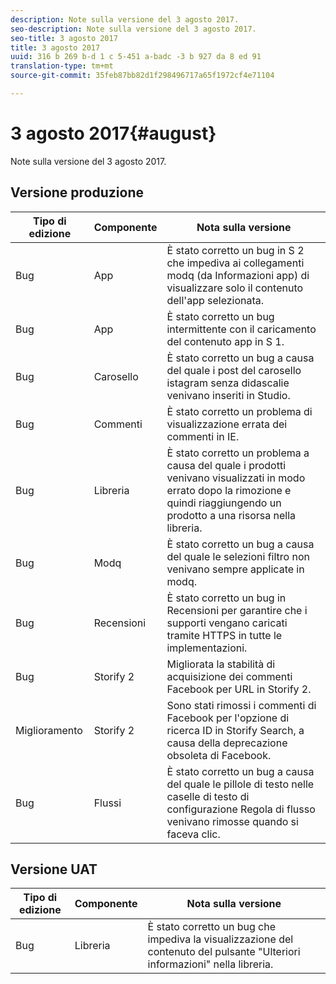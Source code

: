 ```yaml
---
description: Note sulla versione del 3 agosto 2017.
seo-description: Note sulla versione del 3 agosto 2017.
seo-title: 3 agosto 2017
title: 3 agosto 2017
uuid: 316 b 269 b-d 1 c 5-451 a-badc -3 b 927 da 8 ed 91
translation-type: tm+mt
source-git-commit: 35feb87bb82d1f298496717a65f1972cf4e71104

---
```



# 3 agosto 2017{#august}

Note sulla versione del 3 agosto 2017.

## Versione produzione

| **Tipo di edizione** | **Componente** | **Nota sulla versione** |
|---|---|---|
| Bug | App | È stato corretto un bug in S 2 che impediva ai collegamenti modq (da Informazioni app) di visualizzare solo il contenuto dell&#39;app selezionata. |
| Bug | App | È stato corretto un bug intermittente con il caricamento del contenuto app in S 1. |
| Bug | Carosello | È stato corretto un bug a causa del quale i post del carosello istagram senza didascalie venivano inseriti in Studio. |
| Bug | Commenti | È stato corretto un problema di visualizzazione errata dei commenti in IE. |
| Bug | Libreria | È stato corretto un problema a causa del quale i prodotti venivano visualizzati in modo errato dopo la rimozione e quindi riaggiungendo un prodotto a una risorsa nella libreria. |
| Bug | Modq | È stato corretto un bug a causa del quale le selezioni filtro non venivano sempre applicate in modq. |
| Bug | Recensioni | È stato corretto un bug in Recensioni per garantire che i supporti vengano caricati tramite HTTPS in tutte le implementazioni. |
| Bug | Storify 2 | Migliorata la stabilità di acquisizione dei commenti Facebook per URL in Storify 2. |
| Miglioramento | Storify 2 | Sono stati rimossi i commenti di Facebook per l&#39;opzione di ricerca ID in Storify Search, a causa della deprecazione obsoleta di Facebook. |
| Bug | Flussi | È stato corretto un bug a causa del quale le pillole di testo nelle caselle di testo di configurazione Regola di flusso venivano rimosse quando si faceva clic. |

## Versione UAT

| **Tipo di edizione** | **Componente** | **Nota sulla versione** |
|---|---|---|
| Bug | Libreria | È stato corretto un bug che impediva la visualizzazione del contenuto del pulsante &quot;Ulteriori informazioni&quot; nella libreria. |

